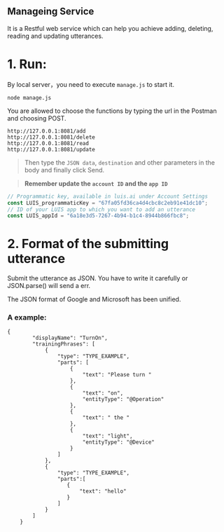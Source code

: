 Manageing Service
-------

It is a Restful web service which can help you achieve adding, deleting, reading and updating utterances.

# 1. Run:
By local server，you need to execute `manage.js` to start it. 

```shell
node manage.js
```

You are allowed to choose the functions by typing the url in the Postman and choosing POST.

```
http://127.0.0.1:8081/add
http://127.0.0.1:8081/delete
http://127.0.0.1:8081/read
http://127.0.0.1:8081/update
```

> Then type the `JSON data`, `destination` and other parameters in the body and finally click Send.



> **Remember update the `account ID` and the `app ID`**

```javascript
// Programmatic key, available in luis.ai under Account Settings
const LUIS_programmaticKey = "67fa05fd36ca4d4cbc8c2eb91e41dc10";
// ID of your LUIS app to which you want to add an utterance
const LUIS_appId = "6a18e3d5-7267-4b94-b1c4-8944b866fbc8";
```
 
 
# 2. Format of the submitting utterance

Submit the utterance as JSON. You have to write it carefully or JSON.parse() will send a err.

The JSON format of Google and Microsoft has been unified.


### A example:

```
{
        "displayName": "TurnOn",
        "trainingPhrases": [
            {
                "type": "TYPE_EXAMPLE",
                "parts": [
                    {
                        "text": "Please turn "
                    },
                    {
                        "text": "on",
                        "entityType": "@Operation"
                    },
                    {
                        "text": " the "
                    },
                    {
                        "text": "light",
                        "entityType": "@Device"
                    }
                ]
            },
            {
                "type": "TYPE_EXAMPLE",
                "parts":[
                   {
                       "text": "hello"
                   }
                ]
            }
        ]
    }
```


